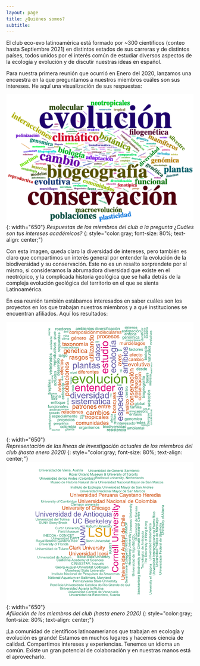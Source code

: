 ```yaml
---
layout: page
title: ¿Quiénes somos?
subtitle: 
---
```


El club eco-evo latinoamérica está formado por ~300 científicos (conteo hasta Septiembre 2021) en distintos estados de sus carreras y de distintos países, todos unidos por el interés común de estudiar diversos aspectos de la ecología y evolución y de discutir nuestras ideas en español. 

Para nuestra primera reunión que ocurrió en Enero del 2020, lanzamos una encuestra en la que preguntamos a nuestros miembros cuáles son sus intereses. He aquí una visualización de sus respuestas:

![intereses](/assets/img/intereses.png){: width="650"}
*Respuestas de los miembros del club a la pregunta ¿Cuáles son tus intereses académicos?*
{: style="color:gray; font-size: 80%; text-align: center;"}

Con esta imagen, queda claro la diversidad de intereses, pero también es claro que compartimos un interés general por entender la evolución de la biodiversidad y su conservación. Este no es un resalto sorprendete por sí mismo, si consideramos la abrumadora diversidad que existe en el neotrópico, y la complicada historia geológica que se halla detrás de la compleja evolución geológica del territorio en el que se sienta Latinoamérica. 

En esa reunión también estábamos interesados en saber cuáles son los proyectos en los que trabajan nuestros miembros y a qué instituciones se encuentran afiliados. Aquí los resultados:

![que hacemos](/assets/img/Que_hacemos.png){: width="650"}  
*Representación de las líneas de investigación actuales de los miembros del club (hasta enero 2020)*
{: style="color:gray; font-size: 80%; text-align: center;"}
![donde estamos](/assets/img/Instituciones.png){: width="650"}  
*Afiliación de los miembros del club (hasta enero 2020)*
{: style="color:gray; font-size: 80%; text-align: center;"}

¡La comunidad de científicos latinoamerianos que trabajan en ecología y evolución es grande! Estamos en muchos lugares y hacemos ciencia de calidad. Compartimos intereses y experiencias. Tenemos un idioma un común. Existe un gran potencial de colaboración y en nuestras manos está el aprovecharlo. 